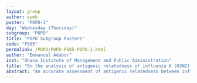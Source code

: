 ```yaml
---
layout: group
author: esmb
poster: "POPD-1"
day: "Wednesday (Thursday)"
subgroup: "POPD"
title: "POPD Subgroup Posters"
code: "PS05"
permalink: /POPD/POPD-PS05-POPD-1.html
author: "Emmanuel Adabor"
inst: "Ghana Institute of Management and Public Administration"
title: "On the analysis of antigenic relatedness of influenza A (H3N2) viruses"
abstract: "An accurate assessment of antigenic relatedness between influenza viruses is important for vaccine strain recommendations and influenza surveillance. Due to the mechanisms that result in frequent changes in the antigenicities of strains, it is desirable to obtain an antigenic relatedness measure that account for specific changes in strains that are of epidemiological importance in influenza. A computational model was developed using distinguishing features of antigenic variants to analyze antigenic relatedness among influenza strains. The features comprised of cluster information, amino acid sequences located in known antigenic and receptor-binding sites of influenza A (H3N2). In order to assess validity of parameters, accuracy and relevance of model to vaccine effectiveness, the model was applied to influenza A (H3N2) viruses due to their abundant genetic data and epidemiological relevance to influenza surveillance. It was found that all model parameters were determinants of antigenic relatedness between strains and that the model accurately predicts the antigenic relatedness between influenza A (H3N2) viruses. The methods presented in this study will potentially complement the global efforts in influenza surveillance."
---
```

